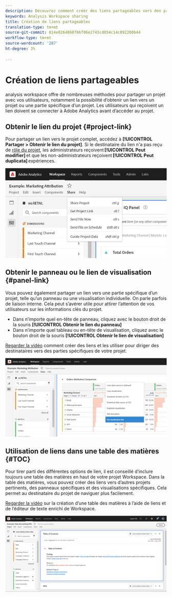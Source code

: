 ```yaml
---
description: Découvrez comment créer des liens partageables vers des projets ou des visualisations
keywords: Analysis Workspace sharing
title: Création de liens partageables
translation-type: tm+mt
source-git-commit: 814e02648607b6f06e2743cd054c14c892200b44
workflow-type: tm+mt
source-wordcount: '287'
ht-degree: 3%

---
```



# Création de liens partageables

analysis workspace offre de nombreuses méthodes pour partager un projet avec vos utilisateurs, notamment la possibilité d’obtenir un lien vers un projet ou une partie spécifique d’un projet. Les utilisateurs qui reçoivent un lien doivent se connecter à Adobe Analytics avant d’accéder au projet.

## Obtenir le lien du projet {#project-link}

Pour partager un lien vers le projet complet, accédez à **[!UICONTROL Partager > Obtenir le lien du projet]**. Si le destinataire du lien n&#39;a pas reçu de [rôle du projet](https://docs.adobe.com/content/help/fr-FR/analytics/analyze/analysis-workspace/curate-share/share-projects.html), les administrateurs reçoivent **[!UICONTROL Peut modifier]** et que les non-administrateurs reçoivent **[!UICONTROL Peut duplicata]** expériences.

![](assets/get-project-link.png)

## Obtenir le panneau ou le lien de visualisation {#panel-link}

Vous pouvez également partager un lien vers une partie spécifique d’un projet, telle qu’un panneau ou une visualisation individuelle. On parle parfois de liaison interne. Cela peut s’avérer utile pour attirer l’attention de vos utilisateurs sur les informations clés du projet.

* Dans n’importe quel en-tête de panneau, cliquez avec le bouton droit de la souris **[!UICONTROL Obtenir le lien du panneau]**
* Dans n’importe quel tableau ou en-tête de visualisation, cliquez avec le bouton droit de la souris **[!UICONTROL Obtenir le lien de visualisation]**

[Regarder la vidéo](https://www.youtube.com/watch?v=lvmAdKNfWQw) comment créer des liens et les utiliser pour diriger des destinataires vers des parties spécifiques de votre projet.

![](assets/get-viz-link.png)

## Utilisation de liens dans une table des matières {#TOC}

Pour tirer parti des différentes options de lien, il est conseillé d’inclure toujours une table des matières en haut de votre projet Workspace. Dans la table des matières, vous pouvez créer des liens vers d’autres projets pertinents, des panneaux spécifiques et des visualisations spécifiques. Cela permet au destinataire du projet de naviguer plus facilement.

[Regarder la vidéo](https://www.youtube.com/watch?v=Xo6fTguWm-M) sur la création d’une table des matières à l’aide de liens et de l’éditeur de texte enrichi de Workspace.

![](assets/toc.png)